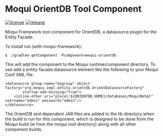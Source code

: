 # Moqui OrientDB Tool Component

[![license](http://img.shields.io/badge/license-CC0%201.0%20Universal-blue.svg)](https://github.com/moqui/moqui-orientdb/blob/master/LICENSE.md)
[![release](http://img.shields.io/github/release/moqui/moqui-orientdb.svg)](https://github.com/moqui/moqui-orientdb/releases)

Moqui Framework tool component for OrientDB, a datasource plugin for the Entity Facade.

To install run (with moqui-framework):

    $ ./gradlew getComponent -Pcomponent=moqui-orientdb

This will add the component to the Moqui runtime/component directory. To use add a entity-facade.datasource element like 
the following to your Moqui Conf XML file:

    <datasource group-name="mygroup" object-factory="org.moqui.impl.entity.orientdb.OrientDatasourceFactory"
            startup-add-missing="true">
        <inline-other uri="plocal:${ORIENTDB_HOME}/databases/MoquiNoSql" username="admin" password="admin"/>
    </datasource>

The OrientDB and dependent JAR files are added to the lib directory when the build is run for this component, which is
designed to be done from the Moqui build (ie from the moqui root directory) along with all other component builds. 
